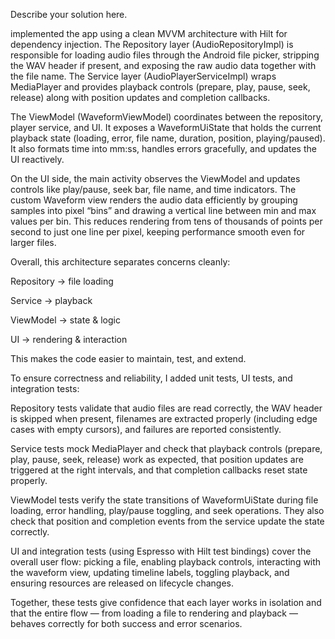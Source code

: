 Describe your solution here.


implemented the app using a clean MVVM architecture with Hilt for dependency injection. 
The Repository layer (AudioRepositoryImpl) is responsible for loading audio files through the Android file picker,
stripping the WAV header if present, and exposing the raw audio data together with the file name. 
The Service layer (AudioPlayerServiceImpl) wraps MediaPlayer and provides playback controls (prepare, play, pause, seek, release)
along with position updates and completion callbacks.

The ViewModel (WaveformViewModel) coordinates between the repository, player service, and UI.
It exposes a WaveformUiState that holds the current playback state (loading, error, file name, duration, position, playing/paused). 
It also formats time into mm:ss, handles errors gracefully, and updates the UI reactively.

On the UI side, the main activity observes the ViewModel and updates controls like play/pause, 
seek bar, file name, and time indicators. The custom Waveform view renders the audio data efficiently by grouping samples 
into pixel “bins” and drawing a vertical line between min and max values per bin. 
This reduces rendering from tens of thousands of points per second to just one line per pixel,
keeping performance smooth even for larger files.

Overall, this architecture separates concerns cleanly:

Repository → file loading

Service → playback

ViewModel → state & logic

UI → rendering & interaction

This makes the code easier to maintain, test, and extend.


To ensure correctness and reliability, I added unit tests, UI tests, and integration tests:

Repository tests validate that audio files are read correctly, the WAV header is skipped when present,
filenames are extracted properly (including edge cases with empty cursors), and failures are reported consistently.

Service tests mock MediaPlayer and check that playback controls (prepare, play, pause, seek, release) work as expected, 
that position updates are triggered at the right intervals, and that completion callbacks reset state properly.

ViewModel tests verify the state transitions of WaveformUiState during file loading, error handling, 
play/pause toggling, and seek operations. They also check that position and completion events from the service update the state correctly.

UI and integration tests (using Espresso with Hilt test bindings) cover the overall user flow: 
picking a file, enabling playback controls, interacting with the waveform view, updating timeline labels,
toggling playback, and ensuring resources are released on lifecycle changes.

Together, these tests give confidence that each layer works in isolation and that the entire flow — from
loading a file to rendering and playback — behaves correctly for both success and error scenarios.